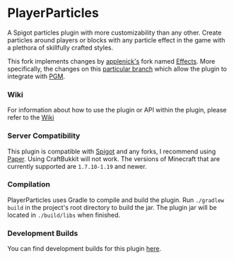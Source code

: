 # PlayerParticles

A Spigot particles plugin with more customizability than any other. Create particles around players 
or blocks with any particle effect in the game with a plethora of skillfully crafted styles.

This fork implements changes by [applenick's](https://github.com/applenick) fork named [Effects](https://github.com/applenick/Effects). More specifically, the changes on this [particular branch](https://github.com/applenick/Effects/tree/pgm) which allow the plugin to integrate with [PGM](https://github.com/PGMDev/PGM).

### Wiki

For information about how to use the plugin or API within the plugin, please refer to the [Wiki](https://github.com/Rosewood-Development/PlayerParticles/wiki)

### Server Compatibility 
This plugin is compatible with [Spigot](https://www.spigotmc.org/) and any forks, I recommend using [Paper](https://papermc.io/). 
Using CraftBukkit will not work. 
The versions of Minecraft that are currently supported are `1.7.10-1.19` and newer.

### Compilation

PlayerParticles uses Gradle to compile and build the plugin. Run `./gradlew build` in the project's root directory to build the jar.
The plugin jar will be located in `./build/libs` when finished.

### Development Builds

You can find development builds for this plugin [here](https://ci.codemc.io/job/Esophose/job/PlayerParticles/).
